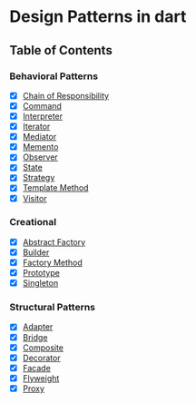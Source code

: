 # Design Patterns in dart

## Table of Contents

### Behavioral Patterns

* [x] [Chain of Responsibility](https://github.com/Ricky-yu/designPatterns-dart/tree/master/chain_of_responsibility)
* [x] [Command](https://github.com/Ricky-yu/designPatterns-dart/tree/master/command)
* [x] [Interpreter](https://github.com/scottt2/design-patterns-in-dart/tree/master/interpreter)
* [x] [Iterator](https://github.com/Ricky-yu/designPatterns-dart/tree/master/iterator)
* [x] [Mediator](https://github.com/scottt2/design-patterns-in-dart/tree/master/mediator)
* [x] [Memento](https://github.com/scottt2/design-patterns-in-dart/tree/master/memento)
* [x] [Observer](https://github.com/Ricky-yu/designPatterns-dart/tree/master/observer)
* [x] [State](https://github.com/scottt2/design-patterns-in-dart/tree/master/state)
* [x] [Strategy](https://github.com/Ricky-yu/designPatterns-dart/tree/master/strategy)
* [x] [Template Method](https://github.com/Ricky-yu/designPatterns-dart/tree/master/template_method)
* [x] [Visitor](https://github.com/scottt2/design-patterns-in-dart/tree/master/visitor)

### Creational

* [x] [Abstract Factory](https://github.com/Ricky-yu/designPatterns-dart/tree/master/abstract_factory)
* [x] [Builder](https://github.com/Ricky-yu/designPatterns-dart/tree/master/builder)
* [x] [Factory Method](https://github.com/Ricky-yu/designPatterns-dart/tree/master/factory_method)
* [x] [Prototype](https://github.com/scottt2/design-patterns-in-dart/tree/master/prototype)
* [x] [Singleton](https://github.com/Ricky-yu/designPatterns-dart/tree/master/singleton)

### Structural Patterns

* [x] [Adapter](https://github.com/Ricky-yu/designPatterns-dart/tree/master/adapter)
* [x] [Bridge](https://github.com/Ricky-yu/designPatterns-dart/tree/master/bridge)
* [x] [Composite](https://github.com/Ricky-yu/designPatterns-dart/tree/master/composite)
* [x] [Decorator](https://github.com/Ricky-yu/designPatterns-dart/tree/master/decorator)
* [x] [Facade](https://github.com/Ricky-yu/designPatterns-dart/tree/master/facade)
* [x] [Flyweight](https://github.com/scottt2/design-patterns-in-dart/tree/master/flyweight)
* [x] [Proxy](https://github.com/Ricky-yu/designPatterns-dart/tree/master/proxy)
